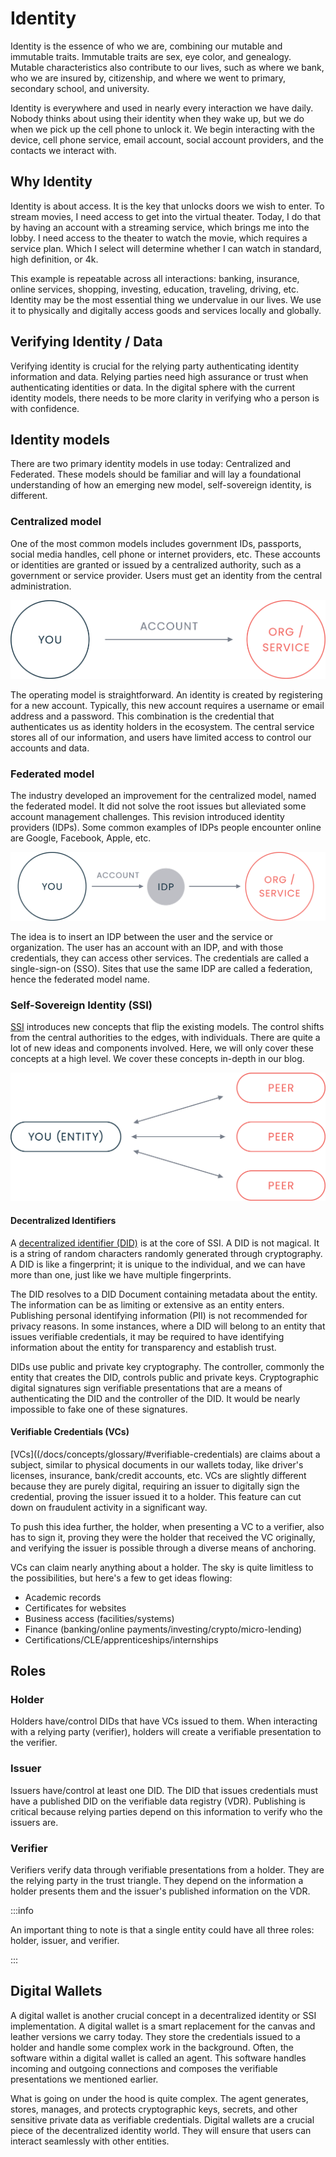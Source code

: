# Identity
Identity is the essence of who we are, combining our mutable and immutable traits. Immutable traits are sex, eye color, and genealogy. Mutable characteristics also contribute to our lives, such as where we bank, who we are insured by, citizenship, and where we went to primary, secondary school, and university.

Identity is everywhere and used in nearly every interaction we have daily. Nobody thinks about using their identity when they wake up, but we do when we pick up the cell phone to unlock it. We begin interacting with the device, cell phone service, email account, social account providers, and the contacts we interact with.


## Why Identity
Identity is about access. It is the key that unlocks doors we wish to enter. To stream movies, I need access to get into the virtual theater. Today, I do that by having an account with a streaming service, which brings me into the lobby. I need access to the theater to watch the movie, which requires a service plan. Which I select will determine whether I can watch in standard, high definition, or 4k. 

This example is repeatable across all interactions: banking, insurance, online services, shopping, investing, education, traveling, driving, etc. Identity may be the most essential thing we undervalue in our lives. We use it to physically and digitally access goods and services locally and globally.

## Verifying Identity / Data
Verifying identity is crucial for the relying party authenticating identity information and data. Relying parties need high assurance or trust when authenticating identities or data. In the digital sphere with the current identity models, there needs to be more clarity in verifying who a person is with confidence.


## Identity models
There are two primary identity models in use today: Centralized and Federated. These models should be familiar and will lay a foundational understanding of how an emerging new model, self-sovereign identity, is different.


### Centralized model
One of the most common models includes government IDs, passports, social media handles, cell phone or internet providers, etc. These accounts or identities are granted or issued by a centralized authority, such as a government or service provider. Users must get an identity from the central administration.

![Centralized model](/img/centralized_model.png)

The operating model is straightforward. An identity is created by registering for a new account. Typically, this new account requires a username or email address and a password. This combination is the credential that authenticates us as identity holders in the ecosystem. The central service stores all of our information, and users have limited access to control our accounts and data.


### Federated model
The industry developed an improvement for the centralized model, named the federated model. It did not solve the root issues but alleviated some account management challenges. This revision introduced identity providers (IDPs). Some common examples of IDPs people encounter online are Google, Facebook, Apple, etc.

![Federated model](/img/federated_model.png)

The idea is to insert an IDP between the user and the service or organization. The user has an account with an IDP, and with those credentials, they can access other services. The credentials are called a single-sign-on (SSO). Sites that use the same IDP are called a federation, hence the federated model name.


### Self-Sovereign Identity (SSI)
[SSI](/docs/concepts/glossary/#self-sovereign-identity) introduces new concepts that flip the existing models. The control shifts from the central authorities to the edges, with individuals. There are quite a lot of new ideas and components involved. Here, we will only cover these concepts at a high level. We cover these concepts in-depth in our blog.

![Self-Sovereign Identity model](/img/ssi_model.png)


#### Decentralized Identifiers
A [decentralized identifier (DID)](/docs/concepts/glossary/#decentralized-identifier) is at the core of SSI. A DID is not magical. It is a string of random characters randomly generated through cryptography. A DID is like a fingerprint; it is unique to the individual, and we can have more than one, just like we have multiple fingerprints. 

The DID resolves to a DID Document containing metadata about the entity. The information can be as limiting or extensive as an entity enters. Publishing personal identifying information (PII) is not recommended for privacy reasons. In some instances, where a DID will belong to an entity that issues verifiable credentials, it may be required to have identifying information about the entity for transparency and establish trust.

DIDs use public and private key cryptography. The controller, commonly the entity that creates the DID, controls public and private keys. Cryptographic digital signatures sign verifiable presentations that are a means of authenticating the DID and the controller of the DID. It would be nearly impossible to fake one of these signatures.

#### Verifiable Credentials (VCs)
[VCs]((/docs/concepts/glossary/#verifiable-credentials) are claims about a subject, similar to physical documents in our wallets today, like driver's licenses, insurance, bank/credit accounts, etc. VCs are slightly different because they are purely digital, requiring an issuer to digitally sign the credential, proving the issuer issued it to a holder. This feature can cut down on fraudulent activity in a significant way. 

To push this idea further, the holder, when presenting a VC to a verifier, also has to sign it, proving they were the holder that received the VC originally, and verifying the issuer is possible through a diverse means of anchoring.

VCs can claim nearly anything about a holder. The sky is quite limitless to the possibilities, but here's a few to get ideas flowing:
* Academic records
* Certificates for websites
* Business access (facilities/systems)
* Finance (banking/online payments/investing/crypto/micro-lending)
* Certifications/CLE/apprenticeships/internships


## Roles
### Holder
Holders have/control DIDs that have VCs issued to them. When interacting with a relying party (verifier), holders will create a verifiable presentation to the verifier.

### Issuer
Issuers have/control at least one DID. The DID that issues credentials must have a published DID on the verifiable data registry (VDR). Publishing is critical because relying parties depend on this information to verify who the issuers are.

### Verifier
Verifiers verify data through verifiable presentations from a holder. They are the relying party in the trust triangle. They depend on the information a holder presents them and the issuer's published information on the VDR.

:::info 

An important thing to note is that a single entity could have all three roles: holder, issuer, and verifier.

:::


## Digital Wallets
A digital wallet is another crucial concept in a decentralized identity or SSI implementation. A digital wallet is a smart replacement for the canvas and leather versions we carry today. They store the credentials issued to a holder and handle some complex work in the background. Often, the software within a digital wallet is called an agent. This software handles incoming and outgoing connections and composes the verifiable presentations we mentioned earlier. 

What is going on under the hood is quite complex. The agent generates, stores, manages, and protects cryptographic keys, secrets, and other sensitive private data as verifiable credentials. Digital wallets are a crucial piece of the decentralized identity world. They will ensure that users can interact seamlessly with other entities.
